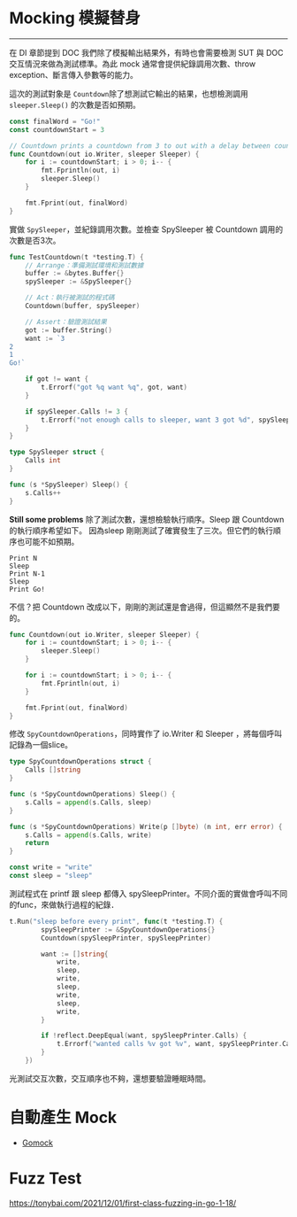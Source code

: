 # Mocking 模擬替身
---

在 DI 章節提到 DOC 我們除了模擬輸出結果外，有時也會需要檢測 SUT 與 DOC 交互情況來做為測試標準。為此 mock 通常會提供紀錄調用次數、throw exception、斷言傳入參數等的能力。

這次的測試對象是 `Countdown`除了想測試它輸出的結果，也想檢測調用 `sleeper.Sleep()` 的次數是否如預期。
```go
const finalWord = "Go!"
const countdownStart = 3

// Countdown prints a countdown from 3 to out with a delay between count provided by Sleeper.
func Countdown(out io.Writer, sleeper Sleeper) {
	for i := countdownStart; i > 0; i-- {
		fmt.Fprintln(out, i)
		sleeper.Sleep()
	}

	fmt.Fprint(out, finalWord)
}
```

實做 `SpySleeper`，並紀錄調用次數。並檢查 SpySleeper 被 Countdown 調用的次數是否3次。
```go
func TestCountdown(t *testing.T) {
	// Arrange：準備測試環境和測試數據
	buffer := &bytes.Buffer{}
	spySleeper := &SpySleeper{}

	// Act：執行被測試的程式碼
	Countdown(buffer, spySleeper)

	// Assert：驗證測試結果
	got := buffer.String()
	want := `3
2
1
Go!`

	if got != want {
		t.Errorf("got %q want %q", got, want)
	}

	if spySleeper.Calls != 3 {
		t.Errorf("not enough calls to sleeper, want 3 got %d", spySleeper.Calls)
	}
}

type SpySleeper struct {
	Calls int
}

func (s *SpySleeper) Sleep() {
	s.Calls++
}
```

**Still some problems**
除了測試次數，還想檢驗執行順序。Sleep 跟 Countdown 的執行順序希望如下。
因為sleep 剛剛測試了確實發生了三次。但它們的執行順序也可能不如預期。
```
Print N
Sleep
Print N-1
Sleep
Print Go!
```

不信？把 Countdown 改成以下，剛剛的測試還是會過得，但這顯然不是我們要的。
```go
func Countdown(out io.Writer, sleeper Sleeper) {
	for i := countdownStart; i > 0; i-- {
		sleeper.Sleep()
	}

	for i := countdownStart; i > 0; i-- {
		fmt.Fprintln(out, i)
	}

	fmt.Fprint(out, finalWord)
}
```

修改 `SpyCountdownOperations`，同時實作了 io.Writer 和 Sleeper ，將每個呼叫記錄為一個slice。
```go
type SpyCountdownOperations struct {
	Calls []string
}

func (s *SpyCountdownOperations) Sleep() {
	s.Calls = append(s.Calls, sleep)
}

func (s *SpyCountdownOperations) Write(p []byte) (n int, err error) {
	s.Calls = append(s.Calls, write)
	return
}

const write = "write"
const sleep = "sleep"
```

測試程式在 printf 跟 sleep 都傳入 spySleepPrinter。不同介面的實做會呼叫不同的func，來做執行過程的紀錄．
```go
t.Run("sleep before every print", func(t *testing.T) {
		spySleepPrinter := &SpyCountdownOperations{}
		Countdown(spySleepPrinter, spySleepPrinter)

		want := []string{
			write,
			sleep,
			write,
			sleep,
			write,
			sleep,
			write,
		}

		if !reflect.DeepEqual(want, spySleepPrinter.Calls) {
			t.Errorf("wanted calls %v got %v", want, spySleepPrinter.Calls)
		}
	})
```

光測試交互次數，交互順序也不夠，還想要驗證睡眠時間。

# 自動產生 Mock

- [Gomock](https://github.com/uber-go/mock)

# Fuzz Test
https://tonybai.com/2021/12/01/first-class-fuzzing-in-go-1-18/